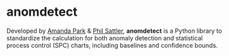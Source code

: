 # anomdetect
Developed by [Amanda Park](https://github.com/amanda-park) &amp; [Phil Sattler](https://github.com/philsattler), **anomdetect** is a Python library to standardize the calculation for both anomaly detection and statistical process control (SPC) charts, including baselines and confidence bounds.
